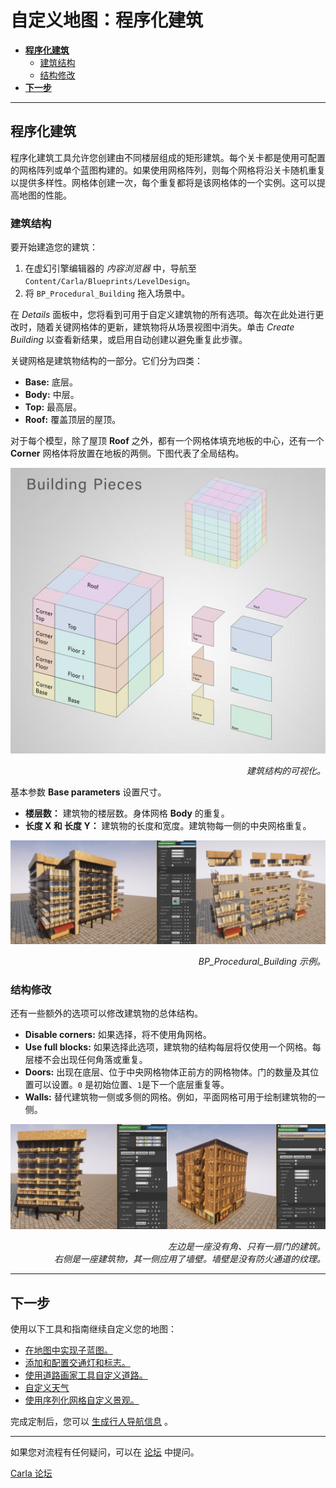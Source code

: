 # 自定义地图：程序化建筑

- [__程序化建筑__](#add-serial-meshes)
	- [建筑结构](#building-structure)
	- [结构修改](#structure-modifications)
- [__下一步__](#next-steps)

---

## 程序化建筑 <span id="add-serial-meshes"></span>

程序化建筑工具允许您创建由不同楼层组成的矩形建筑。每个关卡都是使用可配置的网格阵列或单个蓝图构建的。如果使用网格阵列，则每个网格将沿关卡随机重复以提供多样性。网格体创建一次，每个重复都将是该网格体的一个实例。这可以提高地图的性能。

### 建筑结构 <span id="building-structure"></span>

要开始建造您的建筑：

1. 在虚幻引擎编辑器的 _内容浏览器_ 中，导航至 `Content/Carla/Blueprints/LevelDesign`。
2. 将 `BP_Procedural_Building` 拖入场景中。

在 _Details_ 面板中，您将看到可用于自定义建筑物的所有选项。每次在此处进行更改时，随着关键网格体的更新，建筑物将从场景视图中消失。单击 _Create Building_ 以查看新结果，或启用自动创建以避免重复此步骤。

关键网格是建筑物结构的一部分。它们分为四类：

- __Base:__ 底层。
- __Body:__ 中层。
- __Top:__ 最高层。
- __Roof:__ 覆盖顶层的屋顶。

对于每个模型，除了屋顶 __Roof__ 之外，都有一个网格体填充地板的中心，还有一个 __Corner__ 网格体将放置在地板的两侧。下图代表了全局结构。

![bp_procedural_building_visual](./img/map_customization/BP_Procedural_Building_Visual.jpg)
<div style="text-align: right"><i>建筑结构的可视化。</i></div>

基本参数 __Base parameters__ 设置尺寸。

- __楼层数：__ 建筑物的楼层数。身体网格 __Body__ 的重复。
- __长度 X 和 长度 Y：__ 建筑物的长度和宽度。建筑物每一侧的中央网格重复。

![bp_procedural_building_full](./img/map_customization/BP_Procedural_Building_Full.jpg)
<div style="text-align: right"><i>BP_Procedural_Building 示例。</i></div>

### 结构修改 <span id="structure-modifications"></span>

还有一些额外的选项可以修改建筑物的总体结构。

- __Disable corners:__ 如果选择，将不使用角网格。
- __Use full blocks:__ 如果选择此选项，建筑物的结构每层将仅使用一个网格。每层楼不会出现任何角落或重复。
- __Doors:__ 出现在底层、位于中央网格物体正前方的网格物体。门的数量及其位置可以设置。`0` 是初始位置、`1`是下一个底层重复等。 
- __Walls:__ 替代建筑物一侧或多侧的网格。例如，平面网格可用于绘制建筑物的一侧。

![bp_procedural_building_extras](./img/map_customization/BP_Procedural_Building_Extras.jpg)
<div style="text-align: right"><i>左边是一座没有角、只有一扇门的建筑。 <br> 右侧是一座建筑物，其一侧应用了墙壁。墙壁是没有防火通道的纹理。</i></div>

---

## 下一步 <span id="next-steps"></span>

使用以下工具和指南继续自定义您的地图：

- [在地图中实现子蓝图。](tuto_M_custom_layers.md)
- [添加和配置交通灯和标志。](tuto_M_custom_add_tl.md)
- [使用道路画家工具自定义道路。](tuto_M_custom_road_painter.md)
- [自定义天气](tuto_M_custom_weather_landscape.md#weather-customization)
- [使用序列化网格自定义景观。](tuto_M_custom_weather_landscape.md#add-serial-meshes)

完成定制后，您可以 [生成行人导航信息](tuto_M_generate_pedestrian_navigation.md) 。

---

如果您对流程有任何疑问，可以在 [论坛](https://github.com/carla-simulator/carla/discussions) 中提问。

<div class="build-buttons">
<p>
<a href="https://github.com/carla-simulator/carla/discussions" target="_blank" class="btn btn-neutral" title="Go to the CARLA forum">
Carla 论坛</a>
</p>
</div>
